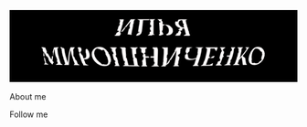 [![Header](https://github.com/wutaga/wutaga/blob/master/assets/header.png)](https://t.me/wutaga)


About me

Follow me
